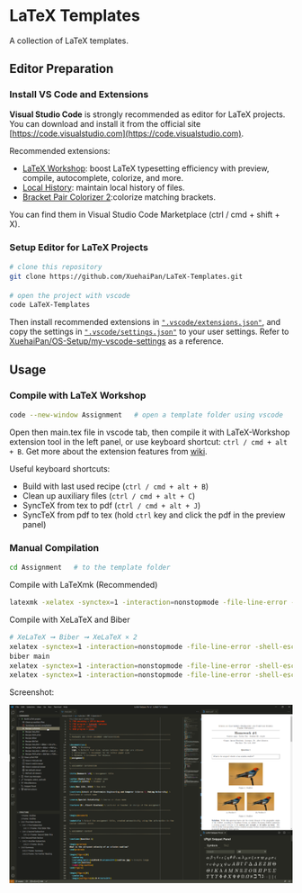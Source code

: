 # LaTeX Templates

A collection of LaTeX templates.

## Editor Preparation

### Install VS Code and Extensions

**Visual Studio Code** is strongly recommended as editor for LaTeX projects. You can download and install it from the official site [https://code.visualstudio.com](https://code.visualstudio.com).

Recommended extensions:

- [LaTeX Workshop](https://marketplace.visualstudio.com/items?itemName=James-Yu.latex-workshop): boost LaTeX typesetting efficiency with preview, compile, autocomplete, colorize, and more.
- [Local History](https://marketplace.visualstudio.com/items?itemName=xyz.local-history): maintain local history of files.
- [Bracket Pair Colorizer 2](https://marketplace.visualstudio.com/items?itemName=CoenraadS.bracket-pair-colorizer-2):colorize matching brackets.

You can find them in Visual Studio Code Marketplace (ctrl / cmd + shift + X).

### Setup Editor for LaTeX Projects

```bash
# clone this repository
git clone https://github.com/XuehaiPan/LaTeX-Templates.git

# open the project with vscode
code LaTeX-Templates
```

Then install recommended extensions in [`".vscode/extensions.json"`](.vscode/extensions.json), and copy the settings in [`".vscode/settings.json"`](.vscode/settings.json) to your user settings. Refer to [XuehaiPan/OS-Setup/my-vscode-settings](https://github.com/XuehaiPan/OS-Setup/blob/master/my-vscode-settings/settings.json) as a reference.

## Usage

### Compile with LaTeX Workshop

```bash
code --new-window Assignment   # open a template folder using vscode
```

Open then main.tex file in vscode tab, then compile it with LaTeX-Workshop extension tool in the left panel, or use keyboard shortcut: `ctrl / cmd + alt + B`. Get more about the extension features from [wiki](https://github.com/James-Yu/LaTeX-Workshop/wiki).

Useful keyboard shortcuts:

- Build with last used recipe (`ctrl / cmd + alt + B`)
- Clean up auxiliary files (`ctrl / cmd + alt + C`)
- SyncTeX from tex to pdf (`ctrl / cmd + alt + J`)
- SyncTeX from pdf to tex (hold `ctrl` key and click the pdf in the preview panel)

### Manual Compilation

```bash
cd Assignment   # to the template folder
```

Compile with LaTeXmk (Recommended)
```bash
latexmk -xelatex -synctex=1 -interaction=nonstopmode -file-line-error -shell-escape main.tex
```

Compile with XeLaTeX and Biber
```bash
# XeLaTeX ➞ Biber ➞ XeLaTeX × 2
xelatex -synctex=1 -interaction=nonstopmode -file-line-error -shell-escape main
biber main
xelatex -synctex=1 -interaction=nonstopmode -file-line-error -shell-escape main
xelatex -synctex=1 -interaction=nonstopmode -file-line-error -shell-escape main
```

Screenshot:

![screenshot](./assets/screenshot.png)
